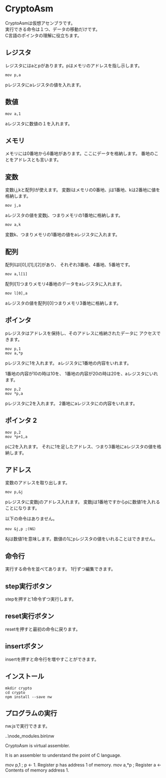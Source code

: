 # CryptoAsmCryptoAsmは仮想アセンブラです。  実行できる命令は１つ、データの移動だけです。  C言語のポインタの理解に役立ちます。## レジスタレジスタにはaとpがあります。pはメモリのアドレスを指し示します。    mov p,apレジスタにaレジスタの値を入れます。## 数値    mov a,1aレジスタに数値の１を入れます。## メモリメモリには0番地から6番地があります。ここにデータを格納します。番地のことをアドレスとも言います。## 変数変数i,j,kと配列lが使えます。変数iはメモリの0番地、jは1番地、kは2番地に値を格納します。    mov j,aaレジスタの値を変数j、つまりメモリの1番地に格納します。    mov a,k変数k、つまりメモリの1番地の値をaレジスタに入れます。## 配列配列lはl[0],l[1],l[2]があり、それぞれ3番地、4番地、5番地です。    mov a,l[1]配列l[1]つまりメモリ4番地のデータをaレジスタに入れます。    mov l[0],aaレジスタの値を配列l[0]つまりメモリ3番地に格納します。## ポインタpレジスタはアドレスを保持し、そのアドレスに格納されたデータにアクセスできます。    mov p,1    mov a,*ppレジスタに1を入れます。aレジスタに1番地の内容をいれます。1番地の内容が10の時は10を、1番地の内容が20の時は20を、aレジスタにいれます。    mov p,2    mov *p,apレジスタに2を入れます。2番地にaレジスタにの内容をいれます。## ポインタ 2    mov p,2    mov *p+1,apに2を入れます。それに1を足したアドレス、つまり3番地にaレジスタの値を格納します。## アドレス変数のアドレスを取り出します。    mov p,&jpレジスタに変数jのアドレス入れます。変数jは1番地ですからpに数値1を入れることになります。以下の命令はありません。    mov &j,p ;(NG）&jは数値1を意味します。数値の1にpレジスタの値をいれることはできません。## 命令行実行する命令を並べてあります。1行ずつ編集できます。## step実行ボタンstepを押すと1命令ずつ実行します。## reset実行ボタンresetを押すと最初の命令に戻ります。## insertボタンinsertを押すと命令行を増やすことができます。## インストール    mkdir crypto    cd crypto    npm install --save nw## プログラムの実行nw.jsで実行できます。..\node_modules\.bin\nwCryptoAsm is virtual assembler.It is an assembler to understand the point of C language.mov p,1   ; p <- 1.  Register p has  address 1 of memory.mov a,*p  ; Register a <- Contents of memory address 1.
